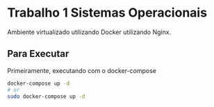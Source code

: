# Trabalho 1 Sistemas Operacionais

Ambiente virtualizado utilizando Docker utilizando Nginx.

## Para Executar

Primeiramente, executando com o docker-compose

```bash
docker-compose up -d
# or
sudo docker-compose up -d
```